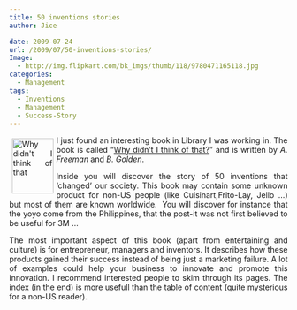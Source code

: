 ```yaml
---
title: 50 inventions stories
author: Jice

date: 2009-07-24
url: /2009/07/50-inventions-stories/
Image:
  - http://img.flipkart.com/bk_imgs/thumb/118/9780471165118.jpg
categories:
  - Management
tags:
  - Inventions
  - Management
  - Success-Story
---
```

<p style="text-align: justify;">
  <img style="margin: 5px; float: left;" title="Why didn't I think of that" src="http://img.flipkart.com/bk_imgs/thumb/118/9780471165118.jpg" alt="Why didn't I think of that" width="75" height="100" />I just found an interesting book in Library I was working in. The book is called &#8220;<a title="Why didn't I think of that" href="http://books.google.com/books?id=EVafPNDvWlYC&printsec=frontcover" target="_blank">Why didn&#8217;t I think of that?</a>&#8221; and is written by <em>A. Freeman </em>and <em>B. Golden</em>.
</p>

<p style="text-align: justify;">
  Inside you will discover the story of 50 inventions that &#8216;changed&#8217; our society. This book may contain some unknown product for non-US people (like Cuisinart,Frito-Lay, Jello &#8230;) but most of them are known worldwide.  You will discover for instance that the yoyo come from the Philippines, that the post-it was not first believed to be useful for 3M &#8230;
</p>

<p style="text-align: justify;">
  The most important aspect of this book (apart from entertaining and culture) is for entrepreneur, managers and inventors. It describes how these products gained their success instead of being just a marketing failure. A lot of examples could help your business to innovate and promote this innovation. I recommend interested people to skim through its pages. The index (in the end) is more usefull than the table of content (quite mysterious for a non-US reader).
</p>
